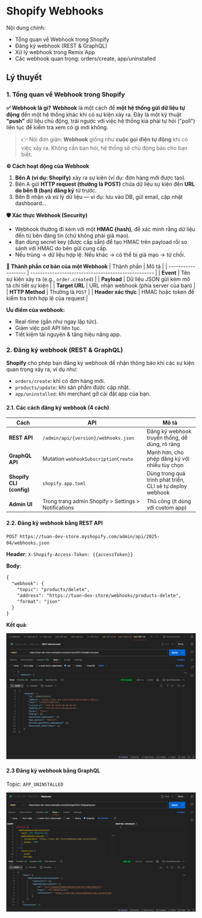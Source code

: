 # Shopify Webhooks

Nội dung chính:
- Tổng quan về Webhook trong Shopify
- Đăng ký webhook (REST & GraphQL)
- Xử lý webhook trong Remix App
- Các webhook quan trọng: orders/create, app/uninstalled

## Lý thuyết

### 1. Tổng quan về Webhook trong Shopify

**✅ Webhook là gì?**
**Webhook** là một cách để **một hệ thống gửi dữ liệu tự động** đến một hệ thống khác khi có sự kiện xảy ra. Đây là một kỹ thuật **"push"** dữ liệu chủ động, trái ngược với việc hệ thống kia phải tự hỏi ("poll") liên tục để kiểm tra xem có gì mới không.

> 👉 Nói đơn giản: **Webhook** giống như **cuộc gọi điện tự động** khi có việc xảy ra. Không cần bạn hỏi, hệ thống sẽ chủ động báo cho bạn biết.

**⚙️ Cách hoạt động của Webhook**

1. **Bên A (ví dụ: Shopify)** xảy ra sự kiện (ví dụ: đơn hàng mới được tạo).
2. Bên A gửi **HTTP request (thường là POST)** chứa dữ liệu sự kiện đến **URL do bên B (bạn) đăng ký** từ trước.
3. Bên B nhận và xử lý dữ liệu — ví dụ: lưu vào DB, gửi email, cập nhật dashboard...

**🛡️ Xác thực Webhook (Security)**
- Webhook thường đi kèm với một **HMAC (hash)**, để xác minh rằng dữ liệu đến từ bên đáng tin (chứ không phải giả mạo).
- Bạn dùng secret key (được cấp sẵn) để tạo HMAC trên payload rồi so sánh với HMAC do bên gửi cung cấp.
- Nếu trùng → dữ liệu hợp lệ. Nếu khác → có thể bị giả mạo → từ chối.

**🧩 Thành phần cơ bản của một Webhook**
| Thành phần          | Mô tả                                               |
| ------------------- | --------------------------------------------------- |
| **Event**           | Tên sự kiện xảy ra (e.g., `order.created`)          |
| **Payload**         | Dữ liệu JSON gửi kèm mô tả chi tiết sự kiện         |
| **Target URL**      | URL nhận webhook (phía server của bạn)              |
| **HTTP Method**     | Thường là `POST`                                    |
| **Header xác thực** | HMAC hoặc token để kiểm tra tính hợp lệ của request |

**Ưu điểm của webhook:**

- Real-time (gần như ngay lập tức).
- Giảm việc poll API liên tục.
- Tiết kiệm tài nguyên & tăng hiệu năng app.

### 2. Đăng ký webhook (REST & GraphQL)

**Shopify** cho phép bạn đăng ký webhook để nhận thông báo khi các sự kiện quan trọng xảy ra, ví dụ như:
- `orders/create`: khi có đơn hàng mới.
- `products/update`: khi sản phẩm được cập nhật.
- `app/uninstalled`: khi merchant gỡ cài đặt app của bạn.

#### 2.1. Các cách đăng ký webhook (4 cách)

| Cách                     | API                                                  | Mô tả                                                     |
| ------------------------ | ---------------------------------------------------- | --------------------------------------------------------- |
| **REST API**             | `/admin/api/{version}/webhooks.json`                 | Đăng ký webhook truyền thống, dễ dùng, rõ ràng            |
| **GraphQL API**          | Mutation `webhookSubscriptionCreate`                 | Mạnh hơn, cho phép đăng ký với nhiều tùy chọn             |
| **Shopify CLI (config)** | `shopify.app.toml`                                   | Dùng trong quá trình phát triển, CLI sẽ tự deploy webhook |
| **Admin UI**             | Trong trang admin Shopify > Settings > Notifications | Thủ công (ít dùng với custom app)                         |

#### 2.2. Đăng ký webhook bằng REST API

`POST https://tuan-dev-store.myshopify.com/admin/api/2025-04/webhooks.json`

**Header**: `X-Shopify-Access-Token: {{accessToken}}`

**Body**:
```
{
  "webhook": {
    "topic": "products/delete",
    "address": "https://tuan-dev-store/webhooks/products-delete",
    "format": "json"
  }
}
```

**Kết quả**:

![](screenshots/1.png)

#### 2.3 Đăng ký webhook bằng GraphQL

Topic: `APP_UNINSTALLED`

![alt text](screenshots/image.png)